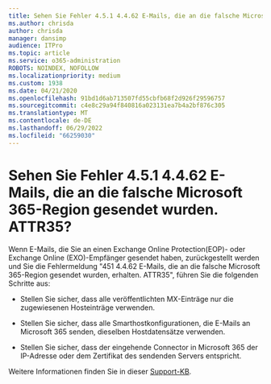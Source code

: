 ```yaml
---
title: Sehen Sie Fehler 4.5.1 4.4.62 E-Mails, die an die falsche Microsoft 365-Region gesendet wurden. ATTR35?
ms.author: chrisda
author: chrisda
manager: dansimp
audience: ITPro
ms.topic: article
ms.service: o365-administration
ROBOTS: NOINDEX, NOFOLLOW
ms.localizationpriority: medium
ms.custom: 1938
ms.date: 04/21/2020
ms.openlocfilehash: 91bd1d6ab713507fd55cbfb68f2d926f29596757
ms.sourcegitcommit: c4e8c29a94f840816a023131ea7b4a2bf876c305
ms.translationtype: MT
ms.contentlocale: de-DE
ms.lasthandoff: 06/29/2022
ms.locfileid: "66259030"
---
```

# <a name="are-you-seeing-error-451-4462-mail-sent-to-the-wrong-microsoft-365-region-attr35"></a>Sehen Sie Fehler 4.5.1 4.4.62 E-Mails, die an die falsche Microsoft 365-Region gesendet wurden. ATTR35?

Wenn E-Mails, die Sie an einen Exchange Online Protection(EOP)- oder Exchange Online (EXO)-Empfänger gesendet haben, zurückgestellt werden und Sie die Fehlermeldung "451 4.4.62 E-Mails, die an die falsche Microsoft 365-Region gesendet wurden, erhalten. ATTR35", führen Sie die folgenden Schritte aus:

- Stellen Sie sicher, dass alle veröffentlichten MX-Einträge nur die zugewiesenen Hosteinträge verwenden.

- Stellen Sie sicher, dass alle Smarthostkonfigurationen, die E-Mails an Microsoft 365 senden, dieselben Hostdatensätze verwenden.

- Stellen Sie sicher, dass der eingehende Connector in Microsoft 365 der IP-Adresse oder dem Zertifikat des sendenden Servers entspricht.

Weitere Informationen finden Sie in dieser [Support-KB](https://support.microsoft.com/help/4057301/attr35-response-code-when-mail-is-sent-to-eop-exo).
